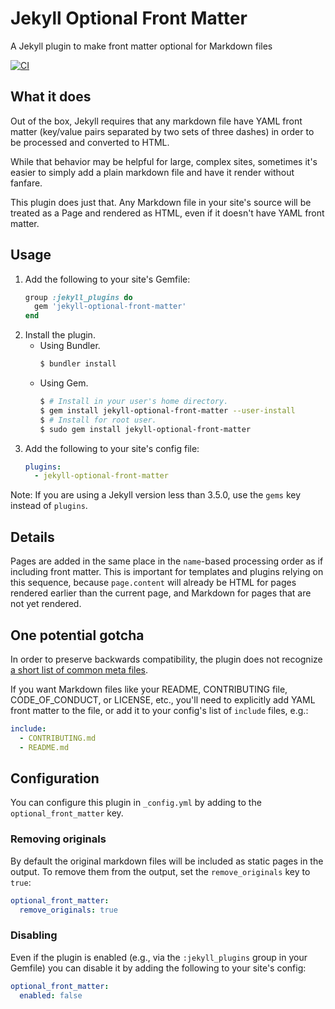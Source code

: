 # Jekyll Optional Front Matter

A Jekyll plugin to make front matter optional for Markdown files

[![CI](https://github.com/benbalter/jekyll-optional-front-matter/actions/workflows/ci.yml/badge.svg)](https://github.com/benbalter/jekyll-optional-front-matter/actions/workflows/ci.yml)

## What it does

Out of the box, Jekyll requires that any markdown file have YAML front matter (key/value pairs separated by two sets of three dashes) in order to be processed and converted to HTML.

While that behavior may be helpful for large, complex sites, sometimes it's easier to simply add a plain markdown file and have it render without fanfare.

This plugin does just that. Any Markdown file in your site's source will be treated as a Page and rendered as HTML, even if it doesn't have YAML front matter.

## Usage

1. Add the following to your site's Gemfile:
    ```ruby
    group :jekyll_plugins do
      gem 'jekyll-optional-front-matter'
    end
    ```
2. Install the plugin.
    - Using Bundler.
        ```bash
        $ bundler install
        ```
    - Using Gem.
        ```bash
        $ # Install in your user's home directory.
        $ gem install jekyll-optional-front-matter --user-install
        $ # Install for root user.
        $ sudo gem install jekyll-optional-front-matter
        ```
3. Add the following to your site's config file:
    ```yml
    plugins:
      - jekyll-optional-front-matter
    ```

Note: If you are using a Jekyll version less than 3.5.0, use the `gems` key instead of `plugins`.

## Details

Pages are added in the same place in the `name`-based processing order as if including front matter. This is important for templates and plugins relying on this sequence, because `page.content` will already be HTML for pages rendered earlier than the current page, and Markdown for pages that are not yet rendered.

## One potential gotcha

In order to preserve backwards compatibility, the plugin does not recognize [a short list of common meta files](https://github.com/benbalter/jekyll-optional-front-matter/blob/master/lib/jekyll-optional-front-matter.rb#L4).

If you want Markdown files like your README, CONTRIBUTING file, CODE_OF_CONDUCT, or LICENSE, etc., you'll need to explicitly add YAML front matter to the file, or add it to your config's list of `include` files, e.g.:

```yml
include:
  - CONTRIBUTING.md
  - README.md
```

## Configuration
You can configure this plugin in `_config.yml` by adding to the `optional_front_matter` key.

### Removing originals

By default the original markdown files will be included as static pages in the output. To remove them from the output, set the `remove_originals` key to `true`:

```yml
optional_front_matter:
  remove_originals: true
```

### Disabling

Even if the plugin is enabled (e.g., via the `:jekyll_plugins` group in your Gemfile) you can disable it by adding the following to your site's config:

```yml
optional_front_matter:
  enabled: false
```
